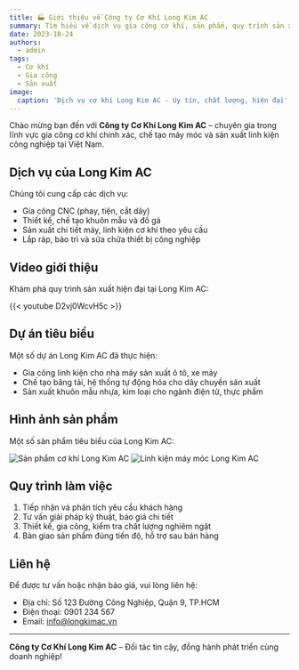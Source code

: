 ```yaml
---
title: 🏭 Giới thiệu về Công ty Cơ Khí Long Kim AC
summary: Tìm hiểu về dịch vụ gia công cơ khí, sản phẩm, quy trình sản xuất và các dự án nổi bật của Long Kim AC.
date: 2023-10-24
authors:
  - admin
tags:
  - Cơ khí
  - Gia công
  - Sản xuất
image:
  caption: 'Dịch vụ cơ khí Long Kim AC - Uy tín, chất lượng, hiện đại'
---
```


Chào mừng bạn đến với **Công ty Cơ Khí Long Kim AC** – chuyên gia trong lĩnh vực gia công cơ khí chính xác, chế tạo máy móc và sản xuất linh kiện công nghiệp tại Việt Nam.

## Dịch vụ của Long Kim AC

Chúng tôi cung cấp các dịch vụ:

- Gia công CNC (phay, tiện, cắt dây)
- Thiết kế, chế tạo khuôn mẫu và đồ gá
- Sản xuất chi tiết máy, linh kiện cơ khí theo yêu cầu
- Lắp ráp, bảo trì và sửa chữa thiết bị công nghiệp

## Video giới thiệu

Khám phá quy trình sản xuất hiện đại tại Long Kim AC:

{{< youtube D2vj0WcvH5c >}}

## Dự án tiêu biểu

Một số dự án Long Kim AC đã thực hiện:

- Gia công linh kiện cho nhà máy sản xuất ô tô, xe máy
- Chế tạo băng tải, hệ thống tự động hóa cho dây chuyền sản xuất
- Sản xuất khuôn mẫu nhựa, kim loại cho ngành điện tử, thực phẩm

## Hình ảnh sản phẩm

Một số sản phẩm tiêu biểu của Long Kim AC:

![Sản phẩm cơ khí Long Kim AC](product1.jpg)
![Linh kiện máy móc Long Kim AC](product2.jpg)

## Quy trình làm việc

1. Tiếp nhận và phân tích yêu cầu khách hàng
2. Tư vấn giải pháp kỹ thuật, báo giá chi tiết
3. Thiết kế, gia công, kiểm tra chất lượng nghiêm ngặt
4. Bàn giao sản phẩm đúng tiến độ, hỗ trợ sau bán hàng

## Liên hệ

Để được tư vấn hoặc nhận báo giá, vui lòng liên hệ:

- Địa chỉ: Số 123 Đường Công Nghiệp, Quận 9, TP.HCM
- Điện thoại: 0901 234 567
- Email: info@longkimac.vn

---

**Công ty Cơ Khí Long Kim AC** – Đối tác tin cậy, đồng hành phát triển cùng doanh nghiệp!
